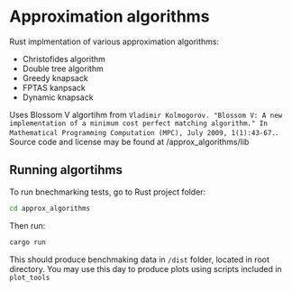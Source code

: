 # Approximation algorithms
Rust implmentation of various approximation algorithms:
- Christofides algorithm
- Double tree algorithm
- Greedy knapsack
- FPTAS kanpsack
- Dynamic knapsack

Uses Blossom V algortihm from `Vladimir Kolmogorov. "Blossom V: A new implementation of a minimum cost perfect matching algorithm." In Mathematical Programming Computation (MPC), July 2009, 1(1):43-67.`. Source code and license may be found at /approx_algorithms/lib

## Running algortihms
To run bnechmarking tests, go to Rust project folder:
```bash
cd approx_algorithms
```
Then run:
```bash
cargo run
```
This should produce benchmaking data in `/dist` folder, located in root directory. You may use this day to produce plots using scripts included in `plot_tools`
